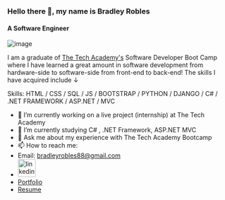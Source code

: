 ### Hello there 👋, my name is Bradley Robles
#### A Software Engineer
![image](https://user-images.githubusercontent.com/26016505/197311459-61958489-ab8c-4974-bd45-39525084b380.png)

I am a graduate of [The Tech Academy's](https://www.learncodinganywhere.com/) Software Developer Boot Camp where I have learned a great amount in software development from hardware-side to software-side from front-end to back-end! The skills I have acquired include ↓ 

Skills: HTML / CSS / SQL / JS / BOOTSTRAP / PYTHON /  DJANGO / C# / .NET FRAMEWORK / ASP.NET / MVC

- 🔭 I’m currently working on a live project (internship) at The Tech Academy 
- 🌱 I’m currently studying C# , .NET Framework, ASP.NET MVC
- 💬 Ask me about my experience with The Tech Academy Bootcamp 
- 📫 How to reach me: 
- Email: bradleyrobles88@gmail.com
- [<img src='https://cdn.jsdelivr.net/npm/simple-icons@3.0.1/icons/linkedin.svg' alt='linkedin' height='40'>](https://www.linkedin.com/in/bradley-robles/)   
- [Portfolio](https://codehappy01.github.io/portfolio_site/portfolio.html) 
- [Resume](https://docs.google.com/document/d/1ZuiCFJZu5UhMrvFf3-CUKF4GLbM0XAHlLjM5JprYdak/edit?usp=sharing) 


